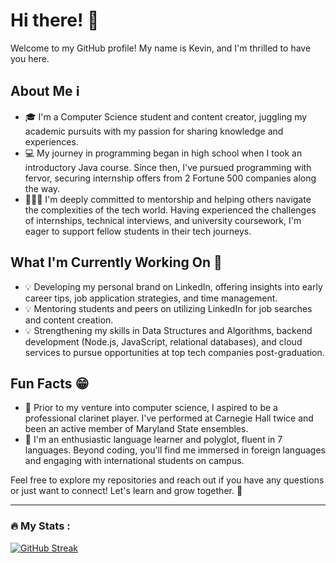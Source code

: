 # Hi there! 👋

Welcome to my GitHub profile! My name is Kevin, and I'm thrilled to have you here.

## About Me ℹ️

- 🎓 I'm a Computer Science student and content creator, juggling my academic pursuits with my passion for sharing knowledge and experiences.
- 💻 My journey in programming began in high school when I took an introductory Java course. Since then, I've pursued programming with fervor, securing internship offers from 2 Fortune 500 companies along the way.
- 🧑‍🤝‍🧑 I'm deeply committed to mentorship and helping others navigate the complexities of the tech world. Having experienced the challenges of internships, technical interviews, and university coursework, I'm eager to support fellow students in their tech journeys.

## What I'm Currently Working On 🚀

- 💡 Developing my personal brand on LinkedIn, offering insights into early career tips, job application strategies, and time management.
- 💡 Mentoring students and peers on utilizing LinkedIn for job searches and content creation.
- 💡 Strengthening my skills in Data Structures and Algorithms, backend development (Node.js, JavaScript, relational databases), and cloud services to pursue opportunities at top tech companies post-graduation.

## Fun Facts 😁

- 🎵 Prior to my venture into computer science, I aspired to be a professional clarinet player. I've performed at Carnegie Hall twice and been an active member of Maryland State ensembles.
- 💬 I'm an enthusiastic language learner and polyglot, fluent in 7 languages. Beyond coding, you'll find me immersed in foreign languages and engaging with international students on campus.

Feel free to explore my repositories and reach out if you have any questions or just want to connect! Let's learn and grow together. 🌱

---

### :fire: My Stats :
[![GitHub Streak](http://github-readme-streak-stats.herokuapp.com?user=kevinliao2003&theme=dark&background=000000)](https://git.io/streak-stats)